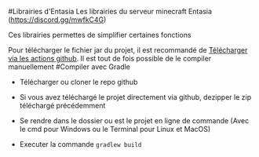 #Librairies d'Entasia
Les librairies du serveur minecraft Entasia (https://discord.gg/mwfkC4G)

Ces librairies permettes de simplifier certaines fonctions 

Pour télécharger le fichier jar du projet, il est recommandé de [Télécharger via les actions github](https://github.com/EntasiaOfficiel/Libraries/actions). Il est tout de fois possible de le compiler manuellement
#Compiler avec Gradle

- Télécharger ou cloner le repo github

- Si vous avez téléchargé le projet directement via github, dezipper le zip téléchargé précédemment


- Se rendre dans le dossier ou est le projet en ligne de commande (Avec le cmd pour Windows ou le Terminal pour Linux et MacOS)

- Executer la commande `gradlew build`

